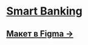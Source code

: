 # [Smart Banking](https://dmitriy-rassol.github.io/Project-BK-Yasenevo/)
  
## [  Макет в Figma → ](https://www.figma.com/file/zOncfT9PHBPWlaVqtAHGDS/Smart-Banking-Landing-Page-(Community)-(Copy)?node-id=0%3A1&mode=dev)
